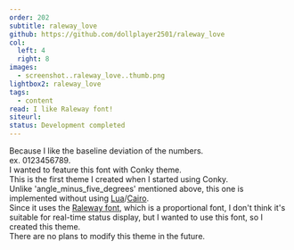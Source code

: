 ```yaml
---
order: 202
subtitle: raleway_love
github: https://github.com/dollplayer2501/raleway_love
col:
  left: 4
  right: 8
images:
  - screenshot..raleway_love..thumb.png
lightbox2: raleway_love
tags:
  - content
read: I like Raleway font!
siteurl:
status: Development completed
---
```



Because I like the baseline deviation of the numbers.  
ex. 0123456789.  
I wanted to feature this font with Conky theme.  
This is the first theme I created when I started using Conky.  
Unlike 'angle_minus_five_degrees' mentioned above, this one is implemented without using [Lua](https://www.lua.org/)/[Cairo](https://www.cairographics.org/).  
Since it uses the [Raleway font](https://fonts.google.com/specimen/Raleway), which is a proportional font, I don't think it's suitable for real-time status display, but I wanted to use this font, so I created this theme.  
There are no plans to modify this theme in the future.
